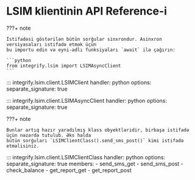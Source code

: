 # LSIM klientinin API Reference-i

???+ note

    İstifadəsi göstərilən bütün sorğular sinxrondur. Asinxron versiyasaları istifadə etmək üçün
    bu importu edin və eyni-adlı funksiyaları `await` ilə çağırın:

    ```python
    from integrify.lsim import LSIMAsyncClient
    ```

::: integrify.lsim.client.LSIMClient
    handler: python
    options:
      separate_signature: true

::: integrify.lsim.client.LSIMAsyncClient
    handler: python
    options:
      separate_signature: true

???+ note

    Bunlar artıq hazır yaradılmış klass obyektləridir, birbaşa istifadə üçün nəzərdə tutulub. Əks halda
    bütün sorğuları `LSIMClientClass().send_sms_post()` kimi istifadə etməlisiniz.

::: integrify.lsim.client.LSIMClientClass
    handler: python
    options:
      separate_signature: true
      members:
        - send_sms_get
        - send_sms_post
        - check_balance
        - get_report_get
        - get_report_post
